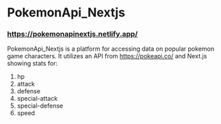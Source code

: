 # PokemonApi_Nextjs

### https://pokemonapinextjs.netlify.app/


PokemonApi_Nextjs is a platform for accessing data on popular pokemon game characters. It utilizes an API from https://pokeapi.co/  and Next.js showing stats for:
1. hp 
2. attack
3. defense
4. special-attack
5. special-defense
6. speed